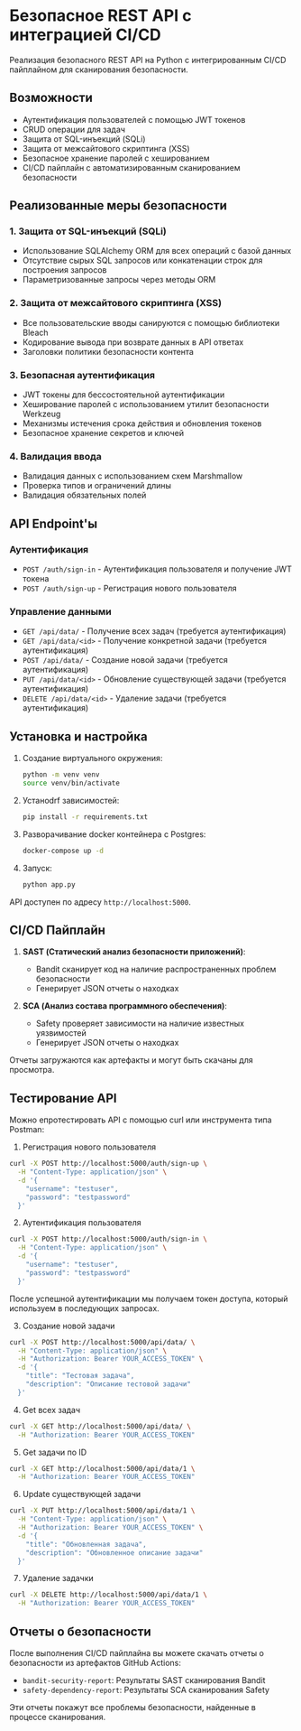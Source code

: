# Безопасное REST API с интеграцией CI/CD

Реализация безопасного REST API на Python с интегрированным CI/CD пайплайном для сканирования безопасности.

## Возможности

- Аутентификация пользователей с помощью JWT токенов
- CRUD операции для задач
- Защита от SQL-инъекций (SQLi)
- Защита от межсайтового скриптинга (XSS)
- Безопасное хранение паролей с хешированием
- CI/CD пайплайн с автоматизированным сканированием безопасности

## Реализованные меры безопасности

### 1. Защита от SQL-инъекций (SQLi)
- Использование SQLAlchemy ORM для всех операций с базой данных
- Отсутствие сырых SQL запросов или конкатенации строк для построения запросов
- Параметризованные запросы через методы ORM

### 2. Защита от межсайтового скриптинга (XSS)
- Все пользовательские вводы санируются с помощью библиотеки Bleach
- Кодирование вывода при возврате данных в API ответах
- Заголовки политики безопасности контента

### 3. Безопасная аутентификация
- JWT токены для бессостоятельной аутентификации
- Хеширование паролей с использованием утилит безопасности Werkzeug
- Механизмы истечения срока действия и обновления токенов
- Безопасное хранение секретов и ключей

### 4. Валидация ввода
- Валидация данных с использованием схем Marshmallow
- Проверка типов и ограничений длины
- Валидация обязательных полей

## API Endpoint'ы

### Аутентификация
- `POST /auth/sign-in` - Аутентификация пользователя и получение JWT токена
- `POST /auth/sign-up` - Регистрация нового пользователя

### Управление данными
- `GET /api/data/` - Получение всех задач (требуется аутентификация)
- `GET /api/data/<id>` - Получение конкретной задачи (требуется аутентификация)
- `POST /api/data/` - Создание новой задачи (требуется аутентификация)
- `PUT /api/data/<id>` - Обновление существующей задачи (требуется аутентификация)
- `DELETE /api/data/<id>` - Удаление задачи (требуется аутентификация)

## Установка и настройка

1. Создание виртуального окружения:
   ```bash
   python -m venv venv
   source venv/bin/activate
   ```

2. Устаноdrf зависимостей:
   ```bash
   pip install -r requirements.txt
   ```

3. Разворачивание docker контейнера с Postgres:
   ```bash
   docker-compose up -d
   ```

4. Запуск:
   ```bash
   python app.py
   ```

API доступен по адресу `http://localhost:5000`.

## CI/CD Пайплайн

1. **SAST (Статический анализ безопасности приложений)**:
   - Bandit сканирует код на наличие распространенных проблем безопасности
   - Генерирует JSON отчеты о находках

2. **SCA (Анализ состава программного обеспечения)**:
   - Safety проверяет зависимости на наличие известных уязвимостей
   - Генерирует JSON отчеты о находках

Отчеты загружаются как артефакты и могут быть скачаны для просмотра.

## Тестирование API

Можно епротестировать API с помощью curl или инструмента типа Postman:

1. Регистрация нового пользователя

```bash
curl -X POST http://localhost:5000/auth/sign-up \
  -H "Content-Type: application/json" \
  -d '{
    "username": "testuser",
    "password": "testpassword"
  }'
```

2. Аутентификация пользователя

```bash
curl -X POST http://localhost:5000/auth/sign-in \
  -H "Content-Type: application/json" \
  -d '{
    "username": "testuser",
    "password": "testpassword"
  }'
```

После успешной аутентификации мы получаем токен доступа, который используем в последующих запросах.

3. Создание новой задачи

```bash
curl -X POST http://localhost:5000/api/data/ \
  -H "Content-Type: application/json" \
  -H "Authorization: Bearer YOUR_ACCESS_TOKEN" \
  -d '{
    "title": "Тестовая задача",
    "description": "Описание тестовой задачи"
  }'
```

4. Get всех задач

```bash
curl -X GET http://localhost:5000/api/data/ \
  -H "Authorization: Bearer YOUR_ACCESS_TOKEN"
```

5. Get задачи по ID

```bash
curl -X GET http://localhost:5000/api/data/1 \
  -H "Authorization: Bearer YOUR_ACCESS_TOKEN"
```

6. Update существующей задачи

```bash
curl -X PUT http://localhost:5000/api/data/1 \
  -H "Content-Type: application/json" \
  -H "Authorization: Bearer YOUR_ACCESS_TOKEN" \
  -d '{
    "title": "Обновленная задача",
    "description": "Обновленное описание задачи"
  }'
```

7. Удаление задачки

```bash
curl -X DELETE http://localhost:5000/api/data/1 \
  -H "Authorization: Bearer YOUR_ACCESS_TOKEN"
```


## Отчеты о безопасности

После выполнения CI/CD пайплайна вы можете скачать отчеты о безопасности из артефактов GitHub Actions:
- `bandit-security-report`: Результаты SAST сканирования Bandit
- `safety-dependency-report`: Результаты SCA сканирования Safety

Эти отчеты покажут все проблемы безопасности, найденные в процессе сканирования.
